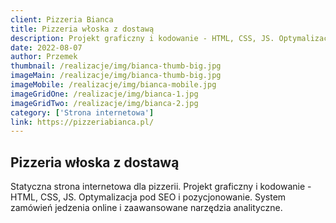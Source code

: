 ```yaml
---
client: Pizzeria Bianca
title: Pizzeria włoska z dostawą
description: Projekt graficzny i kodowanie - HTML, CSS, JS. Optymalizacja pod SEO i pozycjonowanie. System zamówień jedzenia online i zaawansowane narzędzia analityczne.
date: 2022-08-07
author: Przemek
thumbnail: /realizacje/img/bianca-thumb-big.jpg
imageMain: /realizacje/img/bianca-thumb-big.jpg
imageMobile: /realizacje/img/bianca-mobile.jpg
imageGridOne: /realizacje/img/bianca-1.jpg
imageGridTwo: /realizacje/img/bianca-2.jpg
category: ['Strona internetowa']
link: https://pizzeriabianca.pl/
---
```


## Pizzeria włoska z dostawą

Statyczna strona internetowa dla pizzerii. Projekt graficzny i kodowanie - HTML, CSS, JS. Optymalizacja pod SEO i pozycjonowanie. System zamówień jedzenia online i zaawansowane narzędzia analityczne.

